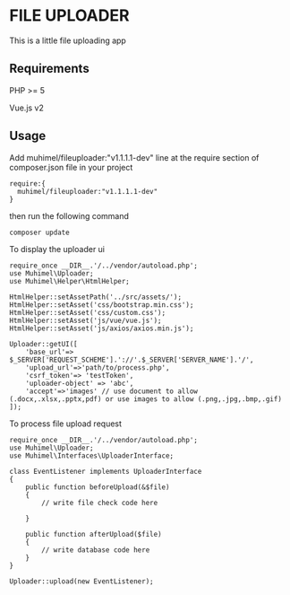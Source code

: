 # FILE UPLOADER
This is a little file uploading app
## Requirements
PHP >= 5

Vue.js v2

## Usage
Add muhimel/fileuploader:"v1.1.1.1-dev" line at the require section of composer.json file in your project

```
require:{
  muhimel/fileuploader:"v1.1.1.1-dev"
}
```
then run the following command 
```
composer update
```

To display the uploader ui

```
require_once __DIR__.'/../vendor/autoload.php';
use Muhimel\Uploader;
use Muhimel\Helper\HtmlHelper;

HtmlHelper::setAssetPath('../src/assets/');
HtmlHelper::setAsset('css/bootstrap.min.css');
HtmlHelper::setAsset('css/custom.css');
HtmlHelper::setAsset('js/vue/vue.js');
HtmlHelper::setAsset('js/axios/axios.min.js');

Uploader::getUI([
    'base_url'=> $_SERVER['REQUEST_SCHEME'].'://'.$_SERVER['SERVER_NAME'].'/',
    'upload_url'=>'path/to/process.php',
    'csrf_token'=> 'testToken',
    'uploader-object' => 'abc',
    'accept'=>'images' // use document to allow (.docx,.xlsx,.pptx,pdf) or use images to allow (.png,.jpg,.bmp,.gif)
]);
```

To process file upload request

```
require_once __DIR__.'/../vendor/autoload.php';
use Muhimel\Uploader;
use Muhimel\Interfaces\UploaderInterface;

class EventListener implements UploaderInterface
{
    public function beforeUpload(&$file)
    {
        // write file check code here
        
    }

    public function afterUpload($file)
    {
        // write database code here
    }
} 

Uploader::upload(new EventListener);
```
